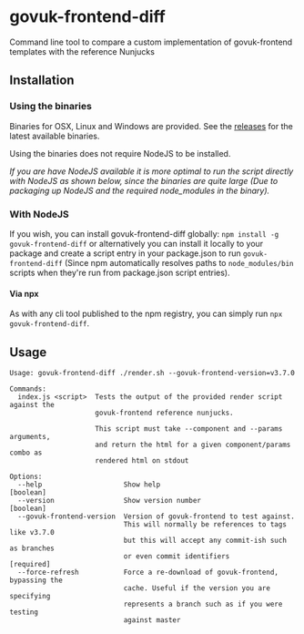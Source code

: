 # govuk-frontend-diff

Command line tool to compare a custom implementation of govuk-frontend templates with the reference Nunjucks

## Installation

### Using the binaries

Binaries for OSX, Linux and Windows are provided. See the [releases](releases) for the latest available binaries.

Using the binaries does not require NodeJS to be installed.

_If you are have NodeJS available it is more optimal to run the script directly with NodeJS as shown below, since the binaries are quite large (Due to packaging up NodeJS and the required node_modules in the binary)._

### With NodeJS

If you wish, you can install govuk-frontend-diff globally: `npm install -g govuk-frontend-diff` or alternatively you can install it locally to your package and create a script entry in your package.json to run `govuk-frontend-diff` (Since npm automatically resolves paths to `node_modules/bin` scripts when they're run from package.json script entries).

#### Via npx

As with any cli tool published to the npm registry, you can simply run `npx govuk-frontend-diff`.

## Usage

```
Usage: govuk-frontend-diff ./render.sh --govuk-frontend-version=v3.7.0

Commands:
  index.js <script>  Tests the output of the provided render script against the
                     govuk-frontend reference nunjucks.

                     This script must take --component and --params arguments,
                     and return the html for a given component/params combo as
                     rendered html on stdout

Options:
  --help                    Show help                                  [boolean]
  --version                 Show version number                        [boolean]
  --govuk-frontend-version  Version of govuk-frontend to test against.
                            This will normally be references to tags like v3.7.0
                            but this will accept any commit-ish such as branches
                            or even commit identifiers                [required]
  --force-refresh           Force a re-download of govuk-frontend, bypassing the
                            cache. Useful if the version you are specifying
                            represents a branch such as if you were testing
                            against master
```
